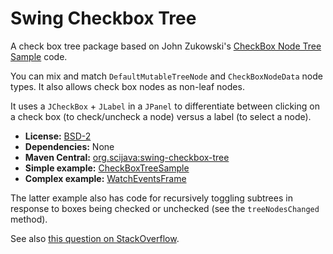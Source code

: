 # Swing Checkbox Tree

A check box tree package based on John Zukowski's [CheckBox Node Tree
Sample](http://www.java2s.com/Code/Java/Swing-JFC/CheckBoxNodeTreeSample.htm)
code. 

You can mix and match `DefaultMutableTreeNode` and `CheckBoxNodeData` node
types. It also allows check box nodes as non-leaf nodes.

It uses a `JCheckBox` + `JLabel` in a `JPanel` to differentiate between
clicking on a check box (to check/uncheck a node) versus a label (to select a
node).

* __License:__ [BSD-2](https://github.com/scijava/swing-checkbox-tree/blob/master/LICENSE.txt)
* __Dependencies:__ None
* __Maven Central:__ [org.scijava:swing-checkbox-tree](http://search.maven.org/#search%7Cga%7C1%7Cg%3A%22org.scijava%22%20AND%20a%3A%22swing-checkbox-tree%22)
* __Simple example:__ [CheckBoxTreeSample](https://github.com/scijava/swing-checkbox-tree/blob/master/src/test/java/org/scijava/swing/checkboxtree/CheckBoxTreeSample.java)
* __Complex example:__ [WatchEventsFrame](https://github.com/imagej/imagej/blob/ee3c360949/ui/swing/plugins/src/main/java/imagej/ui/swing/plugins/debug/WatchEventsFrame.java)

The latter example also has code for recursively toggling subtrees in response
to boxes being checked or unchecked (see the `treeNodesChanged` method).

See also
[this question on StackOverflow](http://stackoverflow.com/a/12866094/1207769).
